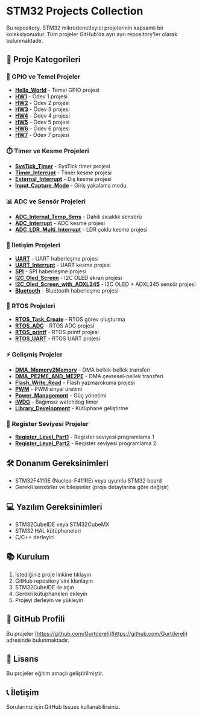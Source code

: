 ﻿# STM32 Projects Collection

Bu repository, STM32 mikrodenetleyici projelerinin kapsamlı bir koleksiyonudur. Tüm projeler GitHub'da ayrı ayrı repository'ler olarak bulunmaktadır.

## 📁 Proje Kategorileri

### 🔌 GPIO ve Temel Projeler
- **[Hello_World](https://github.com/Gurtdereli/Hello_World)** - Temel GPIO projesi
- **[HW1](https://github.com/Gurtdereli/HW1)** - Ödev 1 projesi
- **[HW2](https://github.com/Gurtdereli/HW2)** - Ödev 2 projesi
- **[HW3](https://github.com/Gurtdereli/HW3)** - Ödev 3 projesi
- **[HW4](https://github.com/Gurtdereli/HW4)** - Ödev 4 projesi
- **[HW5](https://github.com/Gurtdereli/HW5)** - Ödev 5 projesi
- **[HW6](https://github.com/Gurtdereli/HW6)** - Ödev 6 projesi
- **[HW7](https://github.com/Gurtdereli/HW7)** - Ödev 7 projesi

### ⏱️ Timer ve Kesme Projeleri
- **[SysTick_Timer](https://github.com/Gurtdereli/SysTick_Timer)** - SysTick timer projesi
- **[Timer_Interrupt](https://github.com/Gurtdereli/Timer_Interrupt)** - Timer kesme projesi
- **[External_Interrupt](https://github.com/Gurtdereli/External_Interrupt)** - Dış kesme projesi
- **[Input_Capture_Mode](https://github.com/Gurtdereli/Input_Capture_Mode)** - Giriş yakalama modu

### 📊 ADC ve Sensör Projeleri
- **[ADC_Internal_Temp_Sens](https://github.com/Gurtdereli/ADC_Internal_Temp_Sens)** - Dahili sıcaklık sensörü
- **[ADC_Interrupt](https://github.com/Gurtdereli/ADC_Interrupt)** - ADC kesme projesi
- **[ADC_LDR_Multi_Interrupt](https://github.com/Gurtdereli/ADC_LDR_Multi_Interrupt)** - LDR çoklu kesme projesi

### 📡 İletişim Projeleri
- **[UART](https://github.com/Gurtdereli/UART)** - UART haberleşme projesi
- **[UART_Interrupt](https://github.com/Gurtdereli/UART_Interrupt)** - UART kesme projesi
- **[SPI](https://github.com/Gurtdereli/SPI)** - SPI haberleşme projesi
- **[I2C_Oled_Screen](https://github.com/Gurtdereli/I2C_Oled_Screen)** - I2C OLED ekran projesi
- **[I2C_Oled_Screen_with_ADXL345](https://github.com/Gurtdereli/I2C_Oled_Screen_with_ADXL345)** - I2C OLED + ADXL345 sensör projesi
- **[Bluetooth](https://github.com/Gurtdereli/Bluetooth)** - Bluetooth haberleşme projesi

### 🚀 RTOS Projeleri
- **[RTOS_Task_Create](https://github.com/Gurtdereli/RTOS_Task_Create)** - RTOS görev oluşturma
- **[RTOS_ADC](https://github.com/Gurtdereli/RTOS_ADC)** - RTOS ADC projesi
- **[RTOS_printf](https://github.com/Gurtdereli/RTOS_printf)** - RTOS printf projesi
- **[RTOS_UART](https://github.com/Gurtdereli/RTOS_UART)** - RTOS UART projesi

### ⚡ Gelişmiş Projeler
- **[DMA_Memory2Memory](https://github.com/Gurtdereli/DMA_Memory2Memory)** - DMA bellek-bellek transferi
- **[DMA_PE2ME_AND_ME2PE](https://github.com/Gurtdereli/DMA_PE2ME_AND_ME2PE)** - DMA çevresel-bellek transferi
- **[Flash_Write_Read](https://github.com/Gurtdereli/Flash_Write_Read)** - Flash yazma/okuma projesi
- **[PWM](https://github.com/Gurtdereli/PWM)** - PWM sinyal üretimi
- **[Power_Management](https://github.com/Gurtdereli/Power_Management)** - Güç yönetimi
- **[IWDG](https://github.com/Gurtdereli/IWDG)** - Bağımsız watchdog timer
- **[Library_Development](https://github.com/Gurtdereli/Library_Development)** - Kütüphane geliştirme

### 🔧 Register Seviyesi Projeler
- **[Register_Level_Part1](https://github.com/Gurtdereli/Register_Level_Part1)** - Register seviyesi programlama 1
- **[Register_Level_Part2](https://github.com/Gurtdereli/Register_Level_Part2)** - Register seviyesi programlama 2

## 🛠️ Donanım Gereksinimleri

- STM32F411RE (Nucleo-F411RE) veya uyumlu STM32 board
- Gerekli sensörler ve bileşenler (proje detaylarına göre değişir)

## 💻 Yazılım Gereksinimleri

- STM32CubeIDE veya STM32CubeMX
- STM32 HAL kütüphaneleri
- C/C++ derleyici

## 📚 Kurulum

1. İstediğiniz proje linkine tıklayın
2. GitHub repository'sini klonlayın
3. STM32CubeIDE ile açın
4. Gerekli kütüphaneleri ekleyin
5. Projeyi derleyin ve yükleyin

## 🔗 GitHub Profili

Bu projeler [https://github.com/Gurtdereli](https://github.com/Gurtdereli) adresinde bulunmaktadır.

## 📄 Lisans

Bu projeler eğitim amaçlı geliştirilmiştir.

## 📞 İletişim

Sorularınız için GitHub Issues kullanabilirsiniz.
